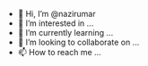 - 👋 Hi, I’m @nazirumar
- 👀 I’m interested in ...
- 🌱 I’m currently learning ...
- 💞️ I’m looking to collaborate on ...
- 📫 How to reach me ...

<!---
nazirumar/nazirumar is a ✨ special ✨ repository because its `README.md` (this file) appears on your GitHub profile.
You can click the Preview link to take a look at your changes.
--->
